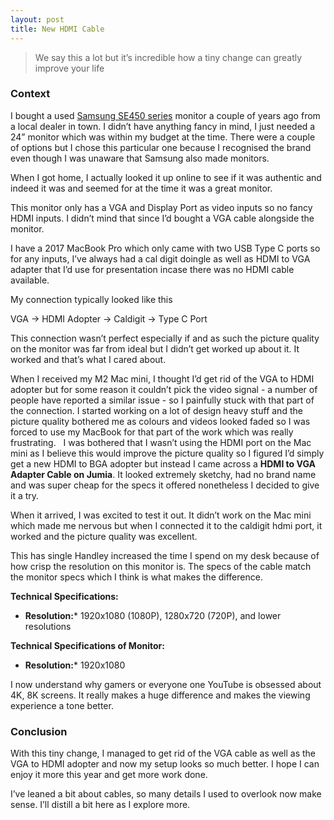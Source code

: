 ```yaml
---
layout: post
title: New HDMI Cable 
---
```


> We say this a lot but it’s incredible how a tiny change can greatly improve your life 

### Context 
I bought a used [Samsung SE450 series](https://www.samsung.com/us/business/support/owners/product/se450-series-s24e450d/) monitor a couple of years ago from a local dealer in town. I didn’t have anything fancy in mind, I just needed a 24” monitor which was within my budget at the time. There were a couple of options but I chose this particular one because I recognised the brand even though I was unaware that Samsung also made monitors. 

When I got home, I actually looked it up online to see if it was authentic and indeed it was and seemed for at the time it was a great monitor. 

This monitor only has a VGA and Display Port as video inputs so no fancy HDMI inputs. I didn’t mind that since I’d bought a VGA cable alongside the monitor. 

I have a 2017 MacBook Pro which only came with two USB Type C ports so for any inputs, I’ve always had a cal digit doingle as well as HDMI to VGA adapter that I’d use for presentation incase there was no HDMI cable available. 

My connection typically looked like this 

VGA -&gt; HDMI Adopter -&gt; Caldigit -&gt; Type C Port 

This  connection wasn’t perfect especially if and as such the picture quality on the monitor was far from ideal but I didn’t get worked up about it. It worked and that’s what I cared about. 

When I received my M2 Mac mini, I thought I’d get rid of the VGA to HDMI adopter but for some reason it couldn’t pick the video signal - a number of people have reported a similar issue - so I painfully stuck with that part of the connection. I started working on a lot of design heavy stuff and the picture quality bothered me as colours and videos looked faded so I was forced to use my MacBook for that part of the work which was really frustrating.  
I was bothered that I wasn’t using the HDMI port on the Mac mini as I believe this would improve the picture quality so I figured I’d simply get a new HDMI to BGA adopter but instead I came across  a **HDMI to VGA Adapter Cable on Jumia**. It looked extremely sketchy, had no brand name and was super cheap for the specs it offered nonetheless I decided to give it a try. 

When it arrived, I was excited to test it out. It didn’t work on the Mac mini which made me nervous but when I connected it to the caldigit hdmi port, it worked and the picture quality was excellent. 

This has single Handley increased the time I spend on my desk because of how crisp the resolution on this monitor is. The specs of the cable match the monitor specs which I think is what makes the difference. 

**Technical Specifications:**
* **Resolution:***  1920x1080 (1080P), 1280x720 (720P), and lower resolutions
<!-- -->

**Technical Specifications of Monitor:**
* **Resolution:***  1920x1080
<!-- -->

I now understand why gamers or everyone one YouTube is obsessed about 4K, 8K screens. It really makes a huge difference and makes the viewing experience a tone better. 

### Conclusion 
With this tiny change, I managed to get rid of the VGA cable as well as the VGA to HDMI adopter and now my setup looks so much better. I hope I can enjoy it more this year and get more work done. 

I’ve leaned a bit about cables, so many details I used to overlook now make sense. I’ll distill a bit here as I explore more. 






